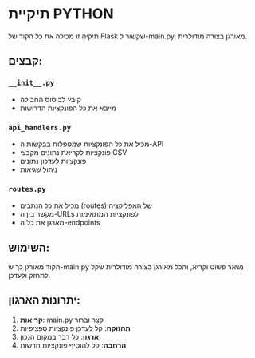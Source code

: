 # תיקיית PYTHON

תיקיה זו מכילה את כל הקוד של Flask שקשור ל-main.py, מאורגן בצורה מודולרית.

## קבצים:

### `__init__.py`
- קובץ לביסוס החבילה
- מייבא את כל הפונקציות הדרושות

### `api_handlers.py`
- מכיל את כל הפונקציות שמטפלות בבקשות ה-API
- פונקציות לקריאת נתונים מקבצי CSV
- פונקציות לעדכון נתונים
- ניהול שגיאות

### `routes.py`
- מכיל את כל הנתבים (routes) של האפליקציה
- מקשר בין ה-URLs לפונקציות המתאימות
- מארגן את כל ה-endpoints

## השימוש:
הקוד מאורגן כך ש-main.py נשאר פשוט וקריא, והכל מאורגן בצורה מודולרית שקל לתחזק ולעדכן.

## יתרונות הארגון:
1. **קריאות**: main.py קצר וברור
2. **תחזוקה**: קל לעדכן פונקציות ספציפיות
3. **ארגון**: כל דבר במקום הנכון
4. **הרחבה**: קל להוסיף פונקציות חדשות
